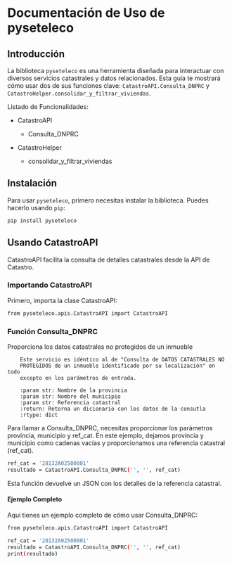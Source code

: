 # Documentación de Uso de pyseteleco

## Introducción

La biblioteca `pyseteleco` es una herramienta diseñada para interactuar con diversos servicios catastrales y datos relacionados. 
Esta guía te mostrará cómo usar dos de sus funciones clave: `CatastroAPI.Consulta_DNPRC` y `CatastroHelper.consolidar_y_filtrar_viviendas`.

Listado de Funcionalidades:
- CatastroAPI
    -   Consulta_DNPRC

- CatastroHelper
    - consolidar_y_filtrar_viviendas   


## Instalación

Para usar `pyseteleco`, primero necesitas instalar la biblioteca. Puedes hacerlo usando `pip`:

```sh
pip install pyseteleco

```

## Usando CatastroAPI
CatastroAPI facilita la consulta de detalles catastrales desde la API de Catastro.

### Importando CatastroAPI
Primero, importa la clase CatastroAPI:
```sh
from pyseteleco.apis.CatastroAPI import CatastroAPI
```

### Función Consulta_DNPRC

Proporciona los datos catastrales no protegidos de un inmueble

        Este servicio es idéntico al de "Consulta de DATOS CATASTRALES NO
        PROTEGIDOS de un inmueble identificado por su localización" en todo
        excepto en los parámetros de entrada.

        :param str: Nombre de la provincia
        :param str: Nombre del municipio
        :param str: Referencia catastral
        :return: Retorna un dicionario con los datos de la consutla
        :rtype: dict

Para llamar a Consulta_DNPRC, necesitas proporcionar los parámetros provincia, municipio y ref_cat. En este ejemplo, dejamos provincia y municipio como cadenas vacías y proporcionamos una referencia catastral (ref_cat).

```sh
ref_cat = '28132A02500001'
resultado = CatastroAPI.Consulta_DNPRC('', '', ref_cat)
```

Esta función devuelve un JSON con los detalles de la referencia catastral.

####  Ejemplo Completo

Aquí tienes un ejemplo completo de cómo usar Consulta_DNPRC:
```sh
from pyseteleco.apis.CatastroAPI import CatastroAPI

ref_cat = '28132A02500001'
resultado = CatastroAPI.Consulta_DNPRC('', '', ref_cat)
print(resultado)
```